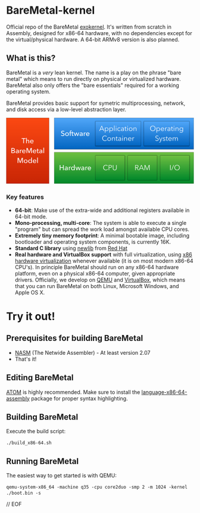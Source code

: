 BareMetal-kernel
================

Official repo of the BareMetal [exokernel](http://en.wikipedia.org/wiki/Exokernel). It's written from scratch in Assembly, designed for x86-64 hardware, with no dependencies except for the virtual/physical hardware. A 64-bit ARMv8 version is also planned.


What is this?
-------------

BareMetal is a _very_ lean kernel. The name is a play on the phrase "bare metal" which means to run directly on physical or virtualized hardware. BareMetal also only offers the "bare essentials" required for a working operating system.

BareMetal provides basic support for symetric multiprocessing, network, and disk access via a low-level abstraction layer.

![BareMetal Model](./doc/BareMetal-Model.png)

### Key features
* **64-bit**: Make use of the extra-wide and additional registers available in 64-bit mode.
* **Mono-processing, multi-core**: The system is able to execute a single "program" but can spread the work load amongst available CPU cores.
* **Extremely tiny memory footprint**: A minimal bootable image, including bootloader and operating system components, is currently 16K.
* **Standard C library** using [newlib](https://sourceware.org/newlib/) from [Red Hat](http://www.redhat.com/)
* **Real hardware and VirtualBox support** with full virtualization, using [x86 hardware virtualization](https://en.wikipedia.org/wiki/X86_virtualization) whenever available (it is on most modern x86-64 CPU's). In principle BareMetal should run on any x86-64 hardware platform, even on a physical x86-64 computer, given appropriate drivers. Officially, we develop on [QEMU](http://www.qemu.org) and [VirtualBox](https://www.virtualbox.org), which means that you can run BareMetal on both Linux, Microsoft Windows, and Apple OS X. 

Try it out!
===========

Prerequisites for building BareMetal
------------------------------------

 * [NASM](http://www.nasm.us/) (The Netwide Assembler) - At least version 2.07
 * That's it!

Editing BareMetal
-----------------

[ATOM](https://atom.io/) is highly recommended. Make sure to install the [language-x86-64-assembly](https://atom.io/packages/language-x86-64-assembly) package for proper syntax highlighting.

Building BareMetal
------------------

Execute the build script:

	./build_x86-64.sh

Running BareMetal
-----------------

The easiest way to get started is with QEMU:

	qemu-system-x86_64 -machine q35 -cpu core2duo -smp 2 -m 1024 -kernel ./boot.bin -s



// EOF
